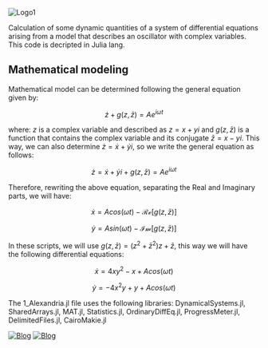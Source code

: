 ![Logo1](https://github.com/ScienceMau/Alexandria/assets/61286097/4f88a268-b4b4-4744-8783-ae13bc48040b)

Calculation of some dynamic quantities of a system of differential equations arising from a model that describes an oscillator with complex variables. This code is decripted in Julia lang.

## Mathematical modeling

Mathematical model can be determined following the general equation given by:

$$ \dot{z}+g(z,\bar{z}) = Ae^{i \omega t} $$

where: $z$ is a complex variable and described as $z=x+yi$ and $g(z,\bar{z})$ is a function that contains the complex variable and its conjugate $\bar{z} = x-yi$. This way, we can also determine $\dot{z}=\dot{x}+\dot{y}i$, so we write the general equation as follows:

$$ \dot{z}=\dot{x}+\dot{y}i +g(z,\bar{z}) = Ae^{i \omega t} $$

Therefore, rewriting the above equation, separating the Real and Imaginary parts, we will have:

$$ \dot{x} = Acos(\omega t)- \mathcal{Re}[g(z,\bar{z})] $$
 
$$ \dot{y} = Asin(\omega t)- \mathcal{Im}[g(z,\bar{z})] $$

In these scripts, we will use $g(z,\bar{z})=(z^2+\bar{z}^2)z+\bar{z}$, this way we will have the following differential equations:

$$ \dot{x} = 4xy^2-x+A cos(\omega t)$$

$$ \dot{y} = -4x^2y+y+Acos(\omega t )$$

The 1_Alexandria.jl file uses the following libraries:
DynamicalSystems.jl, SharedArrays.jl, MAT.jl, Statistics.jl, OrdinaryDiffEq.jl, ProgressMeter.jl, DelimitedFiles.jl, CairoMakie.jl

[![Blog](https://img.shields.io/badge/EVENT-DYCAELS2023-red?style=for-the-badge)](https://dycaels2023.github.io/DYCAELS2023/)
[![Blog](https://img.shields.io/badge/Presentation-blue?style=for-the-badge)](https://github.com/ScienceMau/Alexandria/blob/main/tex/presentation.pdf)



